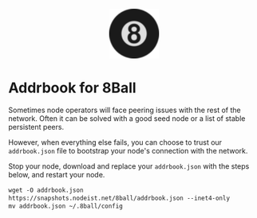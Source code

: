 <p align="center">
  <img height="100" height="auto" src="https://raw.githubusercontent.com/Nodeist/Kurulumlar/main/logos/8ball.png">
</p>

# Addrbook for 8Ball

Sometimes node operators will face peering issues with the rest of the network. Often it can be solved with a good seed node or a list of stable persistent peers.

However, when everything else fails, you can choose to trust our `addrbook.json` file to bootstrap your node's connection with the network.

Stop your node, download and replace your `addrbook.json` with the steps below, and restart your node.


```
wget -O addrbook.json https://snapshots.nodeist.net/8ball/addrbook.json --inet4-only
mv addrbook.json ~/.8ball/config
```
